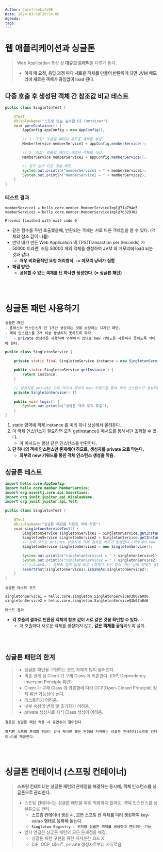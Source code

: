 ```yaml
---
Author: CarefreeLife98
Date: 2024-03-09T19:54:00
Agenda: 
tags:
---
```

# 웹 애플리케이션과 싱글톤
> Web Application 특성 상 **대규모 트래픽**을 다루게 된다.
> - **이때 매 요청, 응답 과정 마다 새로운 객체를 만들어 반환하게 되면 JVM 메모리에 새로운 객체가 끊임없이 load 된다.**

## 다중 호출 후 생성된 객체 간 참조값 비교 테스트
```java
public class SingletonTest {  
  
    @Test  
    @DisplayName("스프링 없는 순수한 DI Container")  
    void pureContainer() {  
        AppConfig appConfig = new AppConfig();  
  
        // 1. 조회: 호출할 때마다 새로운 객체를 생성.  
        MemberService memberService1 = appConfig.memberService();  
  
        // 2. 조회: 호출할 때마다 새로운 객체를 생성.  
        MemberService memberService2 = appConfig.memberService();  
  
        // 참조 값이 다른 것을 확인  
        System.out.println("memberService1 = " + memberService1);  
        System.out.println("memberService2 = " + memberService2);  
    }  
}
```

### 테스트 결과
```
memberService1 = hello.core.member.MemberServiceImpl@71a794e5
memberService2 = hello.core.member.MemberServiceImpl@76329302

Process finished with exit code 0
```
- 같은 함수를 두번 호출했을때, 반환되는 객체는 서로 다른 객체임을 알 수 있다. (객체의 참조 값이 다름)
- 만약 내가 만든 Web Application 의 TPS(Transaction per Seconds) 가 50000 이라면, 초당 50000 개의 객체를 생성하여 JVM 의 메모리에 load 되는 것과 같다.
	- **매우 비효율적인 요청 처리방식. -> 메모리 낭비가 심함**
- **해결 방안:**
	- **공유할 수 있는 객체를 단 하나만 생성한다. (= 싱글톤 패턴)**

<br><br>

# 싱글톤 패턴 사용하기

```
싱글톤 패턴
- 클래스의 인스턴스가 단 1개만 생성되는 것을 보장하는 디자인 패턴.
- 객체 인스턴스를 2개 이상 생성하지 못하도록 막자.
	- private 생성자를 사용하여 외부에서 임의로 new 키워드를 사용하지 못하도록 막아야 한다.
```

```java
public class SingletonService {  
  
    private static final SingletonService instance = new SingletonService();  
  
    public static SingletonService getInstance() {  
        return instance;  
    }  
  
    // 생성자를 private 으로 막아서 외부의 new 키워드를 통해 객체 인스턴스가 생성되는 것을 막는다.  
    private SingletonService() {}  
  
    public void logic() {  
        System.out.println("싱글톤 객체 로직 호출");  
    }  
}
```
1. static 영역에 객체 instance 를 미리 하나 생성해서 올려둔다.
2. 이 객체 인스턴스가 필요하면 오직 getInstance() 메서드를 통해서만 조회할 수 있다.
	- 이 메서드는 항상 같은 인스턴스를 반환한다.
3. **단 하나의 객체 인스턴스만 존재해야 하므로, 생성자를 private 으로 막는다.**
	- **외부의 new 키워드를 통한 객체 인스턴스 생성을 막음.**

## 싱글톤 테스트

```java
import hello.core.AppConfig;  
import hello.core.member.MemberService;  
import org.assertj.core.api.Assertions;  
import org.junit.jupiter.api.DisplayName;  
import org.junit.jupiter.api.Test;  
  
public class SingletonTest {  
  
    @Test  
    @DisplayName("싱글톤 패턴을 적용한 객체 사용")  
    void singletoneServiceTest() {  
        SingletonService singletonService1 = SingletonService.getInstance();  
        SingletonService singletonService2 = SingletonService.getInstance();  
	    // 아래 코드는 private 생성자에 의해 컴파일 에러가 발생한다.(외부에서 new 키워드를 사용하여 새로운 instance 생성을 제한)
	    SingletonService singletonService3 = new SingletonService();
  
        System.out.println("singletonService1 = " + singletonService1);  
        System.out.println("singletonService2 = " + singletonService2);
        // isSameAs : 객체의 참조 값을 비교 (객체가 지닌 값이 아닌 실제 객체가 동일한 메모리 위치에 존재하는지 확인)
        assertThat(singletonService1).isSameAs(singletonService2);  
    }  
}
```
`싱글톤 테스트 코드`

```
singletonService1 = hello.core.singleton.SingletonService@3b07a0d6
singletonService2 = hello.core.singleton.SingletonService@3b07a0d6
```
`테스트 결과`

- **각 호출의 결과로 반환된 객체의 참조 값이 서로 같은 것을 확인할 수 있다.**
	- 매 호출마다 새로운 객체를 생성하지 않고, **같은 객체를 공유**하도록 설계.

<br><br>
## 싱글톤 패턴의 한계
> - 싱글톤 패턴을 구현하는 코드 자체가 많이 들어간다.
> - 의존 관계 상 Client 가 구체 Class 에 의존한다. (DIP, Dependency Inversion Principle 위반)
> - Client 가 구체 Class 에 의존함에 따라 OCP(Open-Closed Principle) 원칙 위반 가능성이 높다.
> - 테스트하기 어려움.
> - 내부 속성의 변경 및 초기화가 어려움.
> - private 생성자로 자식 Class 생성이 어려움.

```
결론은 싱글톤 패턴 적용 시 유연성이 떨어진다.

하지만 스프링 프레임 워크는 앞서 제시한 모든 단점을 커버하는 싱글톤 컨테이너(스프링 컨테이너)를 제공한다.
```

<br><br>

# 싱글톤 컨테이너 (스프링 컨테이너)

> **스프링 컨테이너는 싱글톤 패턴의 문제점을 해결하는 동시에, 객체 인스턴스를 싱글톤으로 관리한다.**
> - 스프링 컨테이너는 싱글톤 패턴을 따로 적용하지 않아도, 객체 인스턴스를 싱글톤으로 관리.
> 	- **스프링 컨테이너 생성 시, 모든 스프링 빈 객체를 미리 생성하여 key-value 형태로 등록해 놓는다.**
> 	- **`Singleton Registry : 위처럼 싱글톤 객체를 생성하고 관리하는 기능`**
> - 앞서 언급한 싱글톤 패턴의 모든 문제점을 해결.
> 	- 싱글톤 패턴 구현을 위한 지저분한 코드 X
> 	- DIP, OCP, 테스트, private 생성자로부터 자유로움.